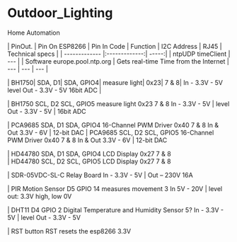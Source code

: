 # Outdoor_Lighting
 Home Automation

| PinOut.   |	Pin On ESP8266   |	Pin In Code   |	Function   |	I2C Address   |	RJ45   |	Technical specs   |
| ------------- |:-------------:| -----:|
| ntpUDP timeClient   |   ---   |		|   Software  europe.pool.ntp.org   |	Gets real-time Time from the Internet   |   ---   |   ---    |   ---    |
 			
						
| BH1750|    	SDA, D1|    	SDA, GPIO4|    	measure light|   	0x23|   	7 & 8|   	In - 3.3V - 5V level Out - 3.3V - 5V 16bit ADC |   




| BH1750 	SCL, D2	 SCL, GPIO5	measure light	0x23	7 & 8	In - 3.3V - 5V
| level Out - 3.3V - 5V
| 16bit ADC
						
| PCA9685	SDA, D1 	SDA, GPIO4	16-Channel PWM Driver	0x40	7 & 8	In & Out 3.3V - 6V
| 12-bit DAC
| PCA9685	SCL, D2	 SCL, GPIO5	16-Channel PWM Driver	0x40	7 & 8	In & Out 3.3V - 6V
| 12-bit DAC
						
| HD44780	SDA, D1	SDA, GPIO4	LCD Display	0x27	7 & 8	
| HD44780	SCL, D2	SCL, GPIO5	LCD Display	0x27	7 & 8	
						
| SDR-05VDC-SL-C			Relay Board			In - 3.3V - 5V
| Out – 230V 16A
						
| PIR Motion Sensor	D5	GPIO 14	measures movement		3	In 5V - 20V
| level out: 3.3V high, low 0V
						
| DHT11	D4 	GPIO 2	Digital Temperature and Humidity Sensor		5?	In - 3.3V - 5V
| level Out - 3.3V - 5V 
						
| RST button	RST		resets the esp8266			3.3V
